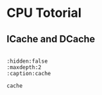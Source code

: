 # CPU Totorial 

## ICache and DCache

	
```{toctree}

:hidden:false
:maxdepth:2
:caption:cache

cache
```

